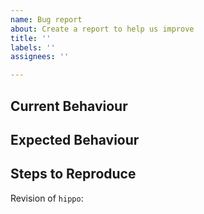 ```yaml
---
name: Bug report
about: Create a report to help us improve
title: ''
labels: ''
assignees: ''

---
```


## Current Behaviour

<!-- Describe the bug, including any relevant error message or stack trace. -->

## Expected Behaviour

<!-- Describe how you would expect the code to act. -->

## Steps to Reproduce

Revision of `hippo`: <!-- Fill in the Git revision or branch of Hippo -->

<!--
Describe how to reproduce the issue.
If possible, add a script to replicate the bug.
-->
